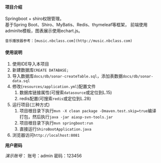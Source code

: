 
#### 项目介绍
Springboot + shiro权限管理。<br/>
基于Spring Boot、Shiro、MyBatis、Redis、thymeleaf等框架，
前端使用adminlte模板，图表展示使用echart.js。<br/>

    音乐播放器参考：[music.nbclass.com](http://music.nbclass.com)

#### 使用说明

1. 使用IDE导入本项目
2. 新建数据库`CREATE DATABASE;`
3. 导入数据库`docs/db/sonar-createTable.sql`，添加表数据`docs/db/sonar-data.sql`
4. 修改(`resources/application.yml`)配置文件
   1. 数据库链接属性(可搜索`datasource`或定位到L.15) 
   2. redis配置(可搜索`redis`或定位到L.28)
5. 运行项目(三种方式)
   1. 项目根目录下执行`mvn -X clean package -Dmaven.test.skip=true`编译打包，然后执行`java -jar aiasp-svn-tools.jar`
   2. 项目根目录下执行`mvn springboot:run`
   3. 直接运行`ShiroBootApplication.java`
6. 浏览器访问`http://localhost:8081`

**用户密码**

_演示账号_： 账号：admin 密码：123456<br/>



